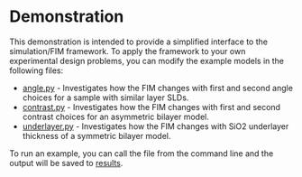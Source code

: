 # Demonstration
This demonstration is intended to provide a simplified interface to the simulation/FIM framework. To apply the framework to your own experimental design problems, you can modify the example models in the following files:
* [angle.py](/demo/angle.py) - Investigates how the FIM changes with first and second angle choices for a sample with similar layer SLDs.
* [contrast.py](/demo/contrast.py) - Investigates how the FIM changes with first and second contrast choices for an asymmetric bilayer model.
* [underlayer.py](/demo/underlayer.py) - Investigates how the FIM changes with SiO2 underlayer thickness of a symmetric bilayer model.

To run an example, you can call the file from the command line and the output will be saved to [results](/demo/results).
